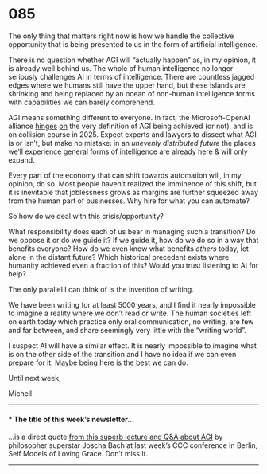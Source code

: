 # 085

The only thing that matters right now is how we handle the collective opportunity that is being presented to us in the form of artificial intelligence.

There is no question whether AGI will “actually happen” as, in my opinion, it is already well behind us. The whole of human intelligence no longer seriously challenges AI in terms of intelligence. There are countless jagged edges where we humans still have the upper hand, but these islands are shrinking and being replaced by an ocean of non-human intelligence forms with capabilities we can barely comprehend.

AGI means something different to everyone. In fact, the Microsoft-OpenAI alliance [hinges](https://x.com/calebwatney/status/1847281469871276299) [on](https://archive.ph/YRhMu) the very definition of AGI being achieved \(or not\), and is on collision course in 2025. Expect experts and lawyers to dissect what AGI is or isn’t, but make no mistake: in an _unevenly distributed future_ the places we’ll experience general forms of intelligence are already here & will only expand.

Every part of the economy that can shift towards automation will, in my opinion, do so. Most people haven’t realized the imminence of this shift, but it is inevitable that joblessness grows as margins are further squeezed away from the human part of businesses. Why hire for what you can automate?

So how do we deal with this crisis/opportunity?

What responsibility does each of us bear in managing such a transition? Do we oppose it or do we guide it? If we guide it, how do we do so in a way that benefits everyone? How do we even know what benefits _others_ today, let alone in the distant future? Which historical precedent exists where humanity achieved even a fraction of this? Would you trust listening to AI for help?

The only parallel I can think of is the invention of writing.

We have been writing for at least 5000 years, and I find it nearly impossible to imagine a reality where we don’t read or write. The human societies left on earth today which practice only oral communication, no writing, are few and far between, and share seemingly very little with the “writing world”.

I suspect AI will have a similar effect. It is nearly impossible to imagine what is on the other side of the transition and I have no idea if we can even prepare for it. Maybe being here is the best we can do.

Until next week,

Michell

* * *

#### \* The title of this week’s newsletter…

…is a direct quote [from this superb lecture and Q&A about AGI](https://media.ccc.de/v/38c3-self-models-of-loving-grace) by philosopher superstar Joscha Bach at last week’s CCC conference in Berlin, Self Models of Loving Grace. Don’t miss it.

* * *